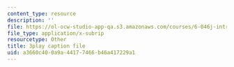 ```yaml
---
content_type: resource
description: ''
file: https://ol-ocw-studio-app-qa.s3.amazonaws.com/courses/6-046j-introduction-to-algorithms-sma-5503-fall-2005/a3660c400a9a44177466b46a417229a1_F0VsQWWVWU4.srt
file_type: application/x-subrip
resourcetype: Other
title: 3play caption file
uid: a3660c40-0a9a-4417-7466-b46a417229a1
---
```

